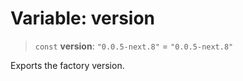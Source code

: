 # Variable: version

> `const` **version**: `"0.0.5-next.8"` = `"0.0.5-next.8"`

Exports the factory version.
